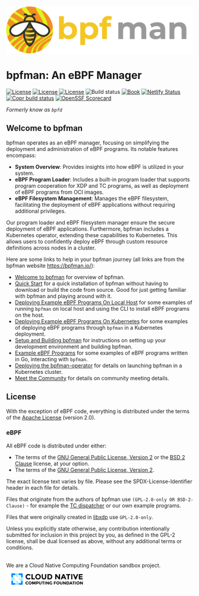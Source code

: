 ![bpfman logo](./docs/img/horizontal/color/bpfman-horizontal-color.png) <!-- markdownlint-disable-line first-line-heading -->

# bpfman: An eBPF Manager

[![License][apache2-badge]][apache2-url]
[![License][bsd2-badge]][bsd2-url]
[![License][gpl-badge]][gpl-url]
![Build status][build-badge]
[![Book][book-badge]][book-url]
[![Netlify Status][netlify-badge]][netlify-url]
[![Copr build status][copr-badge]][copr-url]
[![OpenSSF Scorecard][openssf-badge]][openssf-url]

[apache2-badge]: https://img.shields.io/badge/License-Apache%202.0-blue.svg
[apache2-url]: https://opensource.org/licenses/Apache-2.0
[bsd2-badge]: https://img.shields.io/badge/License-BSD%202--Clause-orange.svg
[bsd2-url]: https://opensource.org/licenses/BSD-2-Clause
[gpl-badge]: https://img.shields.io/badge/License-GPL%20v2-blue.svg
[gpl-url]: https://opensource.org/licenses/GPL-2.0
[build-badge]: https://img.shields.io/github/actions/workflow/status/bpfman/bpfman/build.yml?branch=main
[book-badge]: https://img.shields.io/badge/read%20the-book-9cf.svg
[book-url]: https://bpfman.io/
[copr-badge]: https://copr.fedorainfracloud.org/coprs/g/ebpf-sig/bpfman-next/package/bpfman/status_image/last_build.png
[copr-url]: https://copr.fedorainfracloud.org/coprs/g/ebpf-sig/bpfman-next/package/bpfman/
[netlify-badge]: https://api.netlify.com/api/v1/badges/557ca612-4b7f-480d-a1cc-43b453502992/deploy-status
[netlify-url]: https://app.netlify.com/sites/bpfman/deploys
[openssf-badge]: https://api.scorecard.dev/projects/github.com/bpfman/bpfman/badge
[openssf-url]: https://scorecard.dev/viewer/?uri=github.com/bpfman/bpfman

_Formerly know as `bpfd`_

## Welcome to bpfman

bpfman operates as an eBPF manager, focusing on simplifying the deployment and administration of eBPF programs. Its notable features encompass:

- **System Overview**: Provides insights into how eBPF is utilized in your system.
- **eBPF Program Loader**: Includes a built-in program loader that supports program cooperation for XDP and TC programs, as well as deployment of eBPF programs from OCI images.
- **eBPF Filesystem Management**: Manages the eBPF filesystem, facilitating the deployment of eBPF applications without requiring additional privileges.

Our program loader and eBPF filesystem manager ensure the secure deployment of eBPF applications.
Furthermore, bpfman includes a Kubernetes operator, extending these capabilities to Kubernetes.
This allows users to confidently deploy eBPF through custom resource definitions across nodes in a cluster.

Here are some links to help in your bpfman journey (all links are from the bpfman website <https://bpfman.io/>):

- [Welcome to bpfman](https://bpfman.io/) for overview of bpfman.
- [Quick Start](https://bpfman.io/main/quick-start) for a quick installation of bpfman without having to download or
  build the code from source.
  Good for just getting familiar with bpfman and playing around with it.
- [Deploying Example eBPF Programs On Local Host](https://bpfman.io/main/getting-started/example-bpf-local/)
  for some examples of running `bpfman` on local host and using the CLI to install
  eBPF programs on the host.
- [Deploying Example eBPF Programs On Kubernetes](https://bpfman.io/main/getting-started/example-bpf-k8s/)
  for some examples of deploying eBPF programs through `bpfman` in a Kubernetes deployment.
- [Setup and Building bpfman](https://bpfman.io/main/getting-started/building-bpfman/) for instructions
  on setting up your development environment and building bpfman.
- [Example eBPF Programs](https://bpfman.io/main/getting-started/example-bpf/) for some
  examples of eBPF programs written in Go, interacting with `bpfman`.
- [Deploying the bpfman-operator](https://bpfman.io/main/developer-guide/develop-operator/) for details on launching
  bpfman in a Kubernetes cluster.
- [Meet the Community](https://bpfman.io/main/governance/meetings/) for details on community meeting details.

## License

With the exception of eBPF code, everything is distributed under the terms of
the [Apache License] (version 2.0).

### eBPF

All eBPF code is distributed under either:

- The terms of the [GNU General Public License, Version 2] or the
  [BSD 2 Clause] license, at your option.
- The terms of the [GNU General Public License, Version 2].

The exact license text varies by file. Please see the SPDX-License-Identifier
header in each file for details.

Files that originate from the authors of bpfman use
`(GPL-2.0-only OR BSD-2-Clause)` - for example the [TC dispatcher] or our
own example programs.

Files that were originally created in [libxdp] use `GPL-2.0-only`.

Unless you explicitly state otherwise, any contribution intentionally submitted
for inclusion in this project by you, as defined in the GPL-2 license, shall be
dual licensed as above, without any additional terms or conditions.

[Apache license]: LICENSE-APACHE
[GNU General Public License, Version 2]: LICENSE-GPL2
[BSD 2 Clause]: LICENSE-BSD2
[libxdp]: https://github.com/xdp-project/xdp-tools
[TC dispatcher]:https://github.com/bpfman/bpfman/blob/main/bpf/tc_dispatcher.bpf.c

<br>
We are a Cloud Native Computing Foundation sandbox project.<br>
<div style="background-color: white; display: inline-block; padding: 10px;">
  <img src="docs/img/cncf-color.png" alt="CNCF Logo" width="200">
</div>
